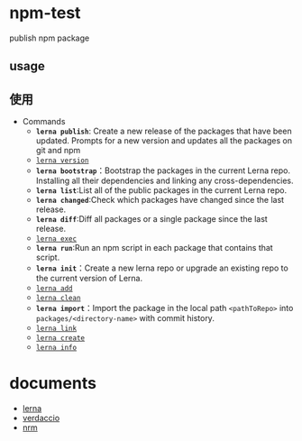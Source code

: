 # npm-test
publish npm package


## usage

## 使用

- Commands
  - **`lerna publish`**: Create a new release of the packages that have been updated. Prompts for a new version and updates all the packages on git and npm
  - [`lerna version`](./commands/version#readme)
  - **`lerna bootstrap`**：Bootstrap the packages in the current Lerna repo. Installing all their dependencies and linking any cross-dependencies.
  - **`lerna list`**:List all of the public packages in the current Lerna repo.
  - **`lerna changed`**:Check which packages have changed since the last release.
  - **`lerna diff`**:Diff all packages or a single package since the last release.
  - [`lerna exec`](./commands/exec#readme)
  - **`lerna run`**:Run an npm script in each package that contains that script.
  - **`lerna init`**：Create a new lerna repo or upgrade an existing repo to the current version of Lerna.
  - [`lerna add`](./commands/add#readme)
  - [`lerna clean`](./commands/clean#readme)
  - **`lerna import`**：Import the package in the local path `<pathToRepo>` into `packages/<directory-name>` with commit history.
  - [`lerna link`](./commands/link#readme)
  - [`lerna create`](./commands/create#readme)
  - [`lerna info`](./commands/info#readme)

# documents

- [lerna](https://github.com/lerna/lerna)
- [verdaccio](https://verdaccio.org/docs/en/what-is-verdaccio)
- [nrm](https://www.npmjs.com/package/nrm)
